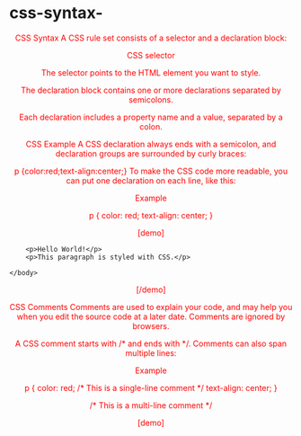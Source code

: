 # css-syntax-
CSS Syntax 
A CSS rule set consists of a selector and a declaration block: 
 
CSS selector 
 
The selector points to the HTML element you want to style. 
 
The declaration block contains one or more declarations separated by semicolons. 
 
Each declaration includes a property name and a value, separated by a colon. 
 
CSS Example 
A CSS declaration always ends with a semicolon, and declaration groups are surrounded by curly braces: 
 
p {color:red;text-align:center;} 
To make the CSS code more readable, you can put one declaration on each line, like this: 
 
Example 
 
p { 
    color: red; 
    text-align: center; 
} 
 
 
[demo] 
 
<!DOCTYPE html> 
<html> 
    <head> 
    <style> 
        p { 
            color: red; 
            text-align: center; 
        }  
    </style> 
    </head> 
    <body> 
 
        <p>Hello World!</p> 
        <p>This paragraph is styled with CSS.</p> 
 
    </body> 
</html> 
 
[/demo] 
 
 
 
CSS Comments 
Comments are used to explain your code, and may help you when you edit the source code at a later date. Comments are ignored by browsers. 
 
A CSS comment starts with /* and ends with */. Comments can also span multiple lines: 
 
Example 
 
p { 
    color: red; 
    /* This is a single-line comment */ 
    text-align: center; 
} 
 
/* This is 
a multi-line 
comment */ 
 
 
[demo] 
 
<!DOCTYPE html> 
<html> 
    <head> 
    <style> 
        p { 
            color: red; 
            /* This is a single-line comment */ 
            text-align: center; 
        }  
 
        /* This is 
        a multi-line 
        comment */ 
    </style> 
    </head> 
    <body> 
 
        <p>Hello World!</p> 
        <p>This paragraph is styled with CSS.</p> 
        <p>CSS comments are not shown in the output.</p> 
 
    </body> 
</html> 
 
[/demo] 
 
